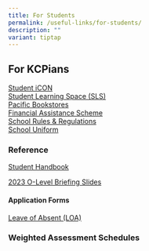 ```yaml
---
title: For Students
permalink: /useful-links/for-students/
description: ""
variant: tiptap
---
```

<h2>For KCPians</h2><p><a href="https://workspace.google.com/dashboard/" rel="noopener noreferrer nofollow" target="_blank">Student iCON</a><br><a href="https://learning.moe.edu.sg/" rel="noopener noreferrer nofollow" target="_blank">Student Learning Space (SLS)</a><br><a href="https://www.pacificbookstores.com/public/" rel="noopener noreferrer nofollow" target="_blank">Pacific Bookstores</a><br><a href="https://www.moe.gov.sg/financial-matters/financial-assistance" rel="noopener noreferrer nofollow" target="_blank">Financial Assistance Scheme</a><br><a href="/admission/school-rules-n-regulations/" rel="noopener noreferrer nofollow" target="_blank">School Rules &amp; Regulations</a><br><a href="/admission/our-school-uniform/" rel="noopener noreferrer nofollow" target="_blank">School Uniform</a><br></p><h3>Reference</h3><p><a href="/files/Useful%20Links/Student/KCPSS_Student_Handbook_2024.pdf" rel="noopener noreferrer nofollow" target="_blank">Student Handbook</a></p><p><a href="/files/Useful Links/Student/2023_O_Level_Results__briefing_slides_For_students.pdf" rel="noopener noreferrer nofollow" target="_blank">2023 O-Level Briefing Slides</a></p><h4>Application Forms</h4><p><a href="https://go.gov.sg/kcpssloa" rel="noopener noreferrer nofollow" target="_blank">Leave of Absent (LOA)</a></p><h3>Weighted Assessment Schedules</h3><p></p>